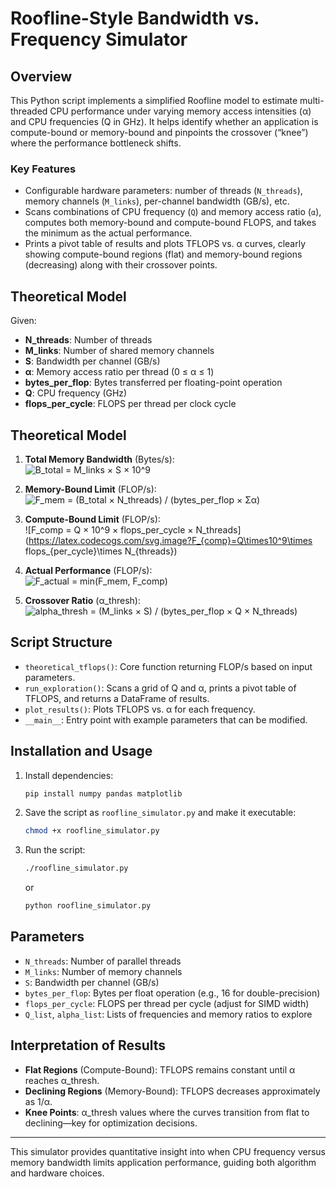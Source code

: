 # Roofline-Style Bandwidth vs. Frequency Simulator

## Overview

This Python script implements a simplified Roofline model to estimate multi-threaded CPU performance under varying memory access intensities (α) and CPU frequencies (Q in GHz). It helps identify whether an application is compute-bound or memory-bound and pinpoints the crossover (“knee”) where the performance bottleneck shifts.

### Key Features

* Configurable hardware parameters: number of threads (`N_threads`), memory channels (`M_links`), per-channel bandwidth (GB/s), etc.
* Scans combinations of CPU frequency (`Q`) and memory access ratio (`α`), computes both memory-bound and compute-bound FLOPS, and takes the minimum as the actual performance.
* Prints a pivot table of results and plots TFLOPS vs. α curves, clearly showing compute-bound regions (flat) and memory-bound regions (decreasing) along with their crossover points.

## Theoretical Model

Given:

* **N\_threads**: Number of threads
* **M\_links**: Number of shared memory channels
* **S**: Bandwidth per channel (GB/s)
* **α**: Memory access ratio per thread (0 ≤ α ≤ 1)
* **bytes\_per\_flop**: Bytes transferred per floating-point operation
* **Q**: CPU frequency (GHz)
* **flops\_per\_cycle**: FLOPS per thread per clock cycle

## Theoretical Model

1. **Total Memory Bandwidth** (Bytes/s):  
   ![B_total = M_links × S × 10^9](https://latex.codecogs.com/svg.image?B_{total}=M_{links}\times%20S\times10^9)

2. **Memory-Bound Limit** (FLOP/s):  
   ![F_mem = (B_total × N_threads) / (bytes_per_flop × Σα)](https://latex.codecogs.com/svg.image?F_{mem}=\frac{B_{total}\times%20N_{threads}}{bytes\_per\_flop\times\sum%20\alpha})

3. **Compute-Bound Limit** (FLOP/s):  
   ![F_comp = Q × 10^9 × flops_per_cycle × N_threads](https://latex.codecogs.com/svg.image?F_{comp}=Q\times10^9\times flops_{per\_cycle}\times N_{threads})

4. **Actual Performance** (FLOP/s):  
   ![F_actual = min(F_mem, F_comp)](https://latex.codecogs.com/svg.image?F_{actual}=\min(F_{mem},%20F_{comp}))

5. **Crossover Ratio** (α_thresh):  
   ![alpha_thresh = (M_links × S) / (bytes_per_flop × Q × N_threads)](https://latex.codecogs.com/svg.image?\alpha_{thresh}=\frac{M_{links}\times%20S}{bytes\_per\_flop\times%20Q\times%20N_{threads}})


## Script Structure

* `theoretical_tflops()`: Core function returning FLOP/s based on input parameters.
* `run_exploration()`: Scans a grid of Q and α, prints a pivot table of TFLOPS, and returns a DataFrame of results.
* `plot_results()`: Plots TFLOPS vs. α for each frequency.
* `__main__`: Entry point with example parameters that can be modified.

## Installation and Usage

1. Install dependencies:

   ```bash
   pip install numpy pandas matplotlib
   ```
2. Save the script as `roofline_simulator.py` and make it executable:

   ```bash
   chmod +x roofline_simulator.py
   ```
3. Run the script:

   ```bash
   ./roofline_simulator.py
   ```

   or

   ```bash
   python roofline_simulator.py
   ```

## Parameters

* `N_threads`: Number of parallel threads
* `M_links`: Number of memory channels
* `S`: Bandwidth per channel (GB/s)
* `bytes_per_flop`: Bytes per float operation (e.g., 16 for double-precision)
* `flops_per_cycle`: FLOPS per thread per cycle (adjust for SIMD width)
* `Q_list`, `alpha_list`: Lists of frequencies and memory ratios to explore

## Interpretation of Results

* **Flat Regions** (Compute-Bound): TFLOPS remains constant until α reaches α\_thresh.
* **Declining Regions** (Memory-Bound): TFLOPS decreases approximately as 1/α.
* **Knee Points**: α\_thresh values where the curves transition from flat to declining—key for optimization decisions.

---

This simulator provides quantitative insight into when CPU frequency versus memory bandwidth limits application performance, guiding both algorithm and hardware choices.
